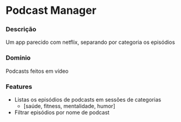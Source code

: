 # Podcast Manager

### Descrição

Um app parecido com netflix, separando por categoria os episódios

### Domínio

Podcasts feitos em vídeo

### Features
 - Listas os episódios de podcasts em sessões de categorias
    - [saúde, fitness, mentalidade, humor]
 - Filtrar episódios por nome de podcast